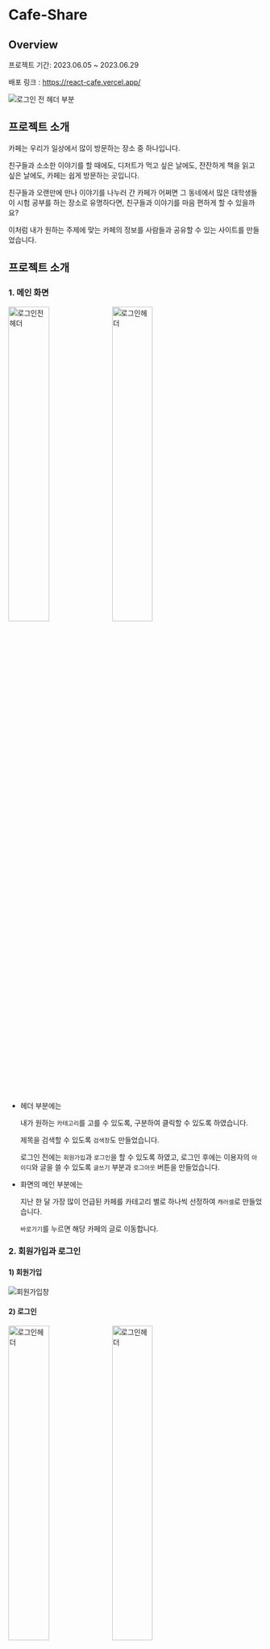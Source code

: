 # Cafe-Share
## Overview

프로젝트 기간: 2023.06.05 ~ 2023.06.29

배포 링크 : <https://react-cafe.vercel.app/>

![로그인 전 헤더 부분](https://github.com/yjy1111/react-cafe/assets/109332470/48e37619-ba98-469b-9884-1961a306115b)


## 프로젝트 소개
카페는 우리가 일상에서 많이 방문하는 장소 중 하나입니다.

친구들과 소소한 이야기를 할 때에도, 디저트가 먹고 싶은 날에도, 잔잔하게 책을 읽고 싶은 날에도, 카페는 쉽게 방문하는 곳입니다. 

친구들과 오랜만에 만나 이야기를 나누러 간 카페가 어쩌면 그 동네에서 많은 대학생들이 시험 공부를 하는 장소로 유명하다면, 친구들과 이야기를 마음 편하게 할 수 있을까요?

이처럼 내가 원하는 주제에 맞는 카페의 정보를 사람들과 공유할 수 있는 사이트를 만들었습니다. 

## 프로젝트 소개
### 1. 메인 화면
<img width="40%" alt="로그인전헤더" src="https://github.com/yjy1111/react-cafe/assets/109332470/dc022395-4544-4466-abf7-af072e0c98f6"> 
<img width="40%" alt="로그인헤더" src="https://github.com/yjy1111/react-cafe/assets/109332470/35596c62-a187-4ffc-b46b-c4b60cf7d2b4"> 

- 헤더 부분에는
    
    내가 원하는 `카테고리`를 고를 수 있도록, 구분하여 클릭할 수 있도록 하였습니다. 
    
    제목을 검색할 수 있도록 `검색창`도 만들었습니다.
    
    로그인 전에는 `회원가입`과 `로그인`을 할 수 있도록 하였고, 로그인 후에는 이용자의 `아이디`와 글을 쓸 수 있도록 `글쓰기` 부분과 `로그아웃` 버튼을 만들었습니다.

- 화면의 메인 부분에는
    
    지난 한 달 가장 많이 언급된 카페를 카테고리 별로 하나씩 선정하여 `캐러셀`로 만들었습니다.
    
     `바로가기`를 누르면 해당 카페의 글로 이동합니다.

### 2. 회원가입과 로그인
  #### 1) 회원가입
  ![회원가입창](https://github.com/yjy1111/react-cafe/assets/109332470/8ad8373b-dee9-45b2-a2f1-acabff4a2f91)
  #### 2) 로그인
  <img width="40%" alt="로그인헤더" src="https://github.com/yjy1111/react-cafe/assets/109332470/082e2a42-2b3a-45ac-b5cc-65d7aaa99105"> 
  <img width="40%" alt="로그인헤더" src="https://github.com/yjy1111/react-cafe/assets/109332470/9ebe2534-9416-42a9-91dc-a5b49c00d183"> 

![세션스토리지](https://github.com/yjy1111/react-cafe/assets/109332470/6dcb0c94-d3ff-485a-b292-ce020004b3ac)

- Session  Storage
    
    로그인 상태를 계속 유지하기 위해서 로그인한 `user`의 정보를 받아와  `SessionStorage`에 보관하였습니다.


### 3. 글 등록
![글 등록](https://github.com/yjy1111/react-cafe/assets/109332470/c21b325b-092d-4983-ae91-5d42ea121c27)

카테고리 / 주소 / 위도와 경도 / 글 작성 칸 / 파일 로 구성되어 있습니다.

글 작성 칸은 React-Quill 라이브러리를 사용하였습니다.
- React-Quill이란,
    
    리액트 텍스트 에디터로  `줄바꿈`, `글꼴`, `글자색`, `사진`, `영상` 등을 쉽게 적용할 수 있습니다. 
    
    취향에 맞게 커스텀 할 수 있습니다. 
    
    Desktop/ Mobile을 모두 지원합니다.

로그인이 되어 있지 않은 경우 , 글을 등록하려 한다면, 로그인이 필요하다는 경고창이 뜨도록 하였습니다.

### 4. 글 목록
![글 목로](https://github.com/yjy1111/react-cafe/assets/109332470/9d1e466d-3b81-4785-875f-0d33f0df8bf1)
해당 카테고리를 선택하면, `지역`, `카페 이름`, `글의 내용`, `작성자`, `작성일`이 보이도록 만들었습니다. 

![페이지네이션](https://github.com/yjy1111/react-cafe/assets/109332470/b066ada4-906e-4b81-90ff-6d580e6b58eb)

- 페이지네이션이 적용된 경우 한 화면에는 10개의 글이 들어가도록 하였으며, 5 페이지씩 끊었습니다.

### 5. 글 읽기

![글 읽기](https://github.com/yjy1111/react-cafe/assets/109332470/c0d30e24-a645-41dc-9b4e-a8824db36abd)

<aside>
💡 작성자가 글을 등록하면 입력한 위도와 경도를 가지고 지도를 띄워줍니다. 
로그인을 하지 않은 경우, 글을 읽을 순 있지만 해당 글에 대한 댓글은 작성하지 못합니다.
로그인을 한 경우, 글을 읽을 수도, 댓글을 작성할 수도 있습니다. 
또한 자신이 적은 글을 삭제하거나 수정할 수도 있습니다. 
</aside>

(댓글은 글의 하단에서 볼 수 있습니다 )

### 6. 글 수정/삭제
본인의 글을 삭제하거나 수정하고 싶다면, 글 하단의 `삭제`/ `수정` 버튼을 누르면 됩니다. 
<img width="40%" alt="글 삭제" src="https://github.com/yjy1111/react-cafe/assets/109332470/1af400e2-262f-40cf-b8fa-204d86657bf2"> 

- 삭제 버튼을 누를 경우
    
    ‘글을 삭제하시겠습니까?’ 라는 창이 뜨고 확인을 누르면, 글이 삭제되며, 기존의 글 목록에서도 지워지게 됩니다.
<img width="40%" alt="글 수" src="https://github.com/yjy1111/react-cafe/assets/109332470/9968c38b-a1d9-4785-9351-474436a3af57">

- 수정 버튼을 누를 경우
    
    기존의 입력되었던 정보들은 유지되며, 처음부터 작성하지 않고 수정하고 싶은 부분만 수정할 수 있습니다.


### 7. 댓글 달기 
![댓글 달기](https://github.com/yjy1111/react-cafe/assets/109332470/c8948f3e-8ca8-43e9-8cdd-73b5a2ee0c2c)

<aside>
💡 로그인을 한 상태라면, 댓글을 달 수 있습니다.

 댓글 입력 후 `제출`을 누르면, 댓글 하단에 자신이 적은 댓글이 추가됩니다.

</aside>


### 8. 댓글 수정/삭제
![댓글 수정괏삭제](https://github.com/yjy1111/react-cafe/assets/109332470/481779df-3c44-414c-84f6-44decfdb930a)

댓글을 제출하면, 자신이 적은 댓글에 대해서 `삭제`와 `수정`을 할 수 있습니다. 

- 삭제 버튼을 누를 경우,
    
    ‘댓글을 삭제하시겠습니까?’ 라는 창이 뜨고 확인을 누르면, 댓글이 삭제되며, 기존의 댓글 목록에서도 지워지게 됩니다.
- 수정 버튼을 누를 경우,
    
    기존의 입력되었던 정보들은 유지되며, 처음부터 작성하지 않고 수정하고 싶은 부분만 수정할 수 있습니다.

### 9. 검색 기능 
![검색 기능](https://github.com/yjy1111/react-cafe/assets/109332470/587b6498-79b6-47a1-94be-0bb69a2b93d4

카페의 제목을 검색할 수 있고, 클릭하면 해당 카페의 글로 이동합니다. 

